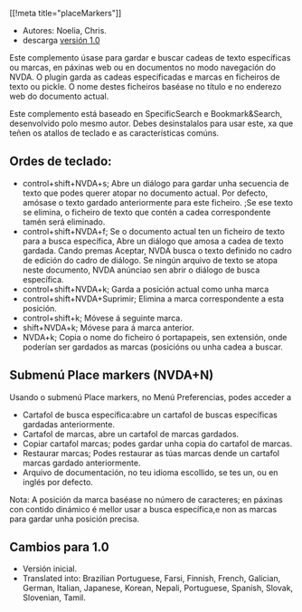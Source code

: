 [[!meta title="placeMarkers"]]

* Autores: Noelia, Chris.
* descarga [versión 1.0][1]

Este complemento úsase para gardar e buscar cadeas de texto específicas ou
marcas, en páxinas web ou en documentos no modo navegación do NVDA.  O
plugin garda as cadeas especificadas e marcas en ficheiros de texto ou
pickle. O nome destes ficheiros baséase no título e no enderezo web do
documento actual.

Este complemento está baseado en SpecificSearch e Bookmark&Search,
desenvolvido polo mesmo autor. Debes desinstalalos para usar este, xa que
teñen os atallos de teclado e as características comúns.

## Ordes de teclado: ##

*	control+shift+NVDA+s; Abre un diálogo para gardar unha secuencia de texto
  que podes querer atopar no documento actual. Por defecto, amósase o texto
  gardado anteriormente para este ficheiro. ;Se ese texto se elimina, o
  ficheiro de texto que contén a cadea correspondente tamén será eliminado.
*	control+shift+NVDA+f; Se o documento actual ten un ficheiro de texto para
  a busca específica, Abre un diálogo que amosa a cadea de texto
  gardada. Cando premas Aceptar, NVDA busca o texto definido no cadro de
  edición do cadro de diálogo. Se ningún arquivo de texto se atopa neste
  documento, NVDA anúnciao sen abrir o diálogo de busca específica.
*	control+shift+NVDA+k; Garda a posición actual como unha marca
*	control+shift+NVDA+Suprimir; Elimina a marca correspondente a esta
  posición.
*	control+shift+k; Móvese á seguinte marca.
*	shift+NVDA+k; Móvese para á marca anterior.
*	NVDA+k; Copia o nome do ficheiro ó portapapeis, sen extensión, onde
  poderían ser gardados as marcas (posicións ou unha cadea a buscar.

## Submenú Place markers (NVDA+N) ##

Usando o submenú Place markers, no Menú Preferencias, podes acceder a

*	Cartafol de busca específica:abre un cartafol de buscas específicas
  gardadas anteriormente.
*	Cartafol de marcas, abre un cartafol de marcas gardados.
*	Copiar cartafol marcas; podes gardar unha copia do cartafol de marcas.
*	Restaurar marcas; Podes restaurar as túas marcas dende un cartafol marcas
  gardado anteriormente.
*	Arquivo de documentación, no teu idioma escollido, se tes un, ou en inglés
  por defecto.

Nota: A posición da marca baséase no número de caracteres; en páxinas con
contido dinámico é mellor usar a busca específica,e non as marcas para
gardar unha posición precisa.

## Cambios para 1.0 ##
* Versión inicial.
* Translated into: Brazilian Portuguese, Farsi, Finnish, French, Galician,
  German, Italian, Japanese, Korean, Nepali, Portuguese, Spanish, Slovak,
  Slovenian, Tamil.

[1]: http://addons.nvda-project.org/files/get.php?file=pm

